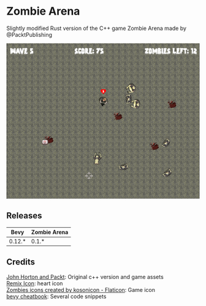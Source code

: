 # Zombie Arena

Slightly modified Rust version of the C++ game Zombie Arena made by @PacktPublishing

![Zombie Arena Overview](./ZA_demo.png)

## Releases
Bevy | Zombie Arena
------ | ------
0.12.*   | 0.1.*  

## Credits

[John Horton and Packt](https://github.com/PacktPublishing/Beginning-Cpp-Game-Programming-Second-Edition): Original c++ version and game assets  
[Remix Icon](https://remixicon.com/icon/heart-fill): heart icon  
[Zombies icons created by kosonicon - Flaticon](https://www.flaticon.com/free-icons/zombies): Game icon  
[bevy cheatbook](https://bevy-cheatbook.github.io/): Several code snippets  
